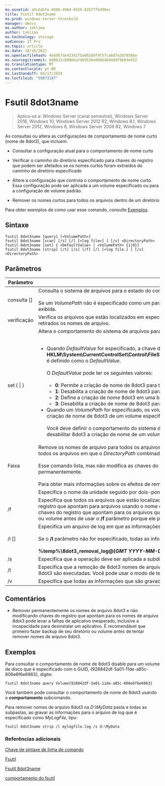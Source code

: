 ```yaml
---
ms.assetid: a0c6dbfe-d898-496d-9356-825f7fbd90ec
title: Fsutil 8dot3name
ms.prod: windows-server-threshold
manager: dmoss
ms.author: toklima
author: toklima
ms.technology: storage
audience: IT Pro
ms.topic: article
ms.date: 10/16/2017
ms.openlocfilehash: 4e8d67de42342f5a0828df9f57ca6d7e2870586e
ms.sourcegitcommit: 0d0b32c8986ba7db9536e0b8648d4ddf9b03e452
ms.translationtype: MT
ms.contentlocale: pt-BR
ms.lasthandoff: 04/17/2019
ms.locfileid: "59873187"
---
```

# <a name="fsutil-8dot3name"></a>Fsutil 8dot3name

>Aplica-se a: Windows Server (canal semestral), Windows Server 2016, Windows 10, Windows Server 2012 R2, Windows 8.1, Windows Server 2012, Windows 8, Windows Server 2008 R2, Windows 7

As consultas ou altera as configurações de comportamento de nome curto (nome de 8dot3), que incluem:

-   Consultar a configuração atual para o comportamento de nome curto

-   Verificar o caminho do diretório especificado para chaves do registro que podem ser afetados se os nomes curtos foram extraídos do caminho de diretório especificado

-   Altere a configuração que controla o comportamento de nome curto. Essa configuração pode ser aplicada a um volume especificado ou para a configuração de volume padrão.

-   Remover os nomes curtos para todos os arquivos dentro de um diretório

Para obter exemplos de como usar esse comando, consulte [Exemplos](#BKMK_examples).

## <a name="syntax"></a>Sintaxe

```
fsutil 8dot3name [query] [<VolumePath>]
fsutil 8dot3name [scan] [/s] [/l [<log file>] ] [/v] <DirectoryPath>
fsutil 8dot3name [set] { <DefaultValue> | <VolumePath> {1|0}}
fsutil 8dot3name [strip] [/t] [/s] [/f] [/l [<log file.] ] [/v] <DirectoryPath>
```

## <a name="parameters"></a>Parâmetros

|Parâmetro|Descrição|
|-------------|---------------|
|consulta [<VolumePath>]|Consulta o sistema de arquivos para o estado do comportamento de criação de nome curto de 8dot3.<br /><br />Se um *VolumePath* não é especificado como um parâmetro, a configuração de comportamento de criação de 8dot3name padrão para todos os volumes é exibida.|
|verificação <DirectoryPath>|Verifica os arquivos que estão localizados em especificado *DirectoryPath* para chaves do registro que podem ser afetadas se os nomes curtos de 8dot3 foram retirados os nomes de arquivo.|
|set { <DefaultValue> &#124; <VolumePath>}|Altera o comportamento do sistema de arquivos para a criação de nome de 8dot3 nas seguintes instâncias:<br /><br /><ul><li>Quando *DefaultValue* for especificado, a chave do registro, **HKLM\System\CurrentControlSet\Control\FileSystem\NtfsDisable8dot3NameCreationNtfsDisable8dot3NameCreationNtfsDisable8dot3NameCreation**, é definido como o *DefaultValue*.<br /><br />    O *DefaultValue* pode ter os seguintes valores:<br /><br /><ul><li>**0**: Permite a criação de nome de 8dot3 para todos os volumes no sistema.</li><li>**1**: Desabilita a criação de nome de 8dot3 para todos os volumes no sistema.</li><li>**2**: Define a criação de nome 8dot3 em uma base por volume.</li><li>**3**: Desabilita a criação de nome de 8dot3 para todos os volumes, exceto o volume do sistema.</li></ul></li><li>Quando um *VolumePath* for especificado, os volumes especificados nas propriedades do disco sinalizador 8dot3name são definidos para permitir a criação de nome de 8dot3 de um volume especificado (**0**) ou um conjunto para desabilitar a criação de nome de 8dot3 no o volume especificado (**1**).<br /><br />    Você deve definir o comportamento do sistema de arquivo padrão para a criação de nome de 8dot3 como o valor **2** antes que você pode habilitar ou desabilitar 8dot3 a criação de nome de um volume especificado.</li></ul>|
|Faixa <DirectoryPath>|Remove os nomes de arquivo para todos os arquivos que estão localizados 8dot3 especificado na *DirectoryPath*. O nome do arquivo 8dot3 não é removido de todos os arquivos em que o *DirectoryPath* combinado com o arquivo de nome contém mais de 260 caracteres.<br /><br />Esse comando lista, mas não modifica as chaves do registro que apontam para os arquivos que tiveram os nomes de arquivo 8dot3 removidos permanentemente.<br /><br />Para obter mais informações sobre os efeitos de remover permanentemente os nomes de arquivo 8dot3 de arquivos, consulte [comentários](Fsutil-8dot3name.md#BKMK_remarks).|
|<VolumePath>|Especifica o nome da unidade seguido por dois-pontos ou o GUID no formato **Volume {***GUID***}**.|
|/f|Especifica que todos os arquivos que estão localizados em especificado *DirectoryPath* têm os nomes de arquivo 8dot3 removida mesmo se houver chaves do registro que apontam para arquivos usando o nome do arquivo 8dot3. Nesse caso, a operação remove os nomes de arquivo 8dot3, mas não modifica qualquer chaves do registro que apontam para os arquivos que estão usando os nomes de arquivo 8dot3. **Aviso:** É recomendável que você faça backup de seu diretório ou volume antes de usar o **/f** parâmetro porque ele pode levar a falhas de aplicativo inesperado, inclusive a incapacidade de desinstalar programas.|
|/l [<log file>]|Especifica um arquivo de log em que as informações são gravadas.<br /><br />Se o **/l** parâmetro não for especificado, todas as informações são gravadas no arquivo de log padrão:<br /><br />**%temp%\8dot3_removal_log@(***GMT YYYY-MM-DD HH-MM-SS***).log**|
|/s|Especifica que a operação deve ser aplicada a subdiretórios de especificado *DirectoryPath*.|
|/t|Especifica que a remoção de 8dot3 nomes de arquivo deve ser executada no modo de teste. Todas as operações, exceto a remoção real dos nomes de arquivo 8dot3 são executadas. Você pode usar o modo de teste para descobrir qual registro chaves apontam para arquivos que usam os nomes de arquivo 8dot3.|
|/v|Especifica que todas as informações que são gravadas no arquivo de log também são exibidas na linha de comando.|

## <a name="BKMK_remarks"></a>Comentários

-   Remover permanentemente os nomes de arquivo 8dot3 e não modificando chaves do registro que apontam para os nomes de arquivo 8dot3 pode levar a falhas de aplicativo inesperado, inclusive a incapacidade para desinstalar um aplicativo. É recomendável que primeiro fazer backup de seu diretório ou volume antes de tentar remover nomes de arquivo 8dot3.

## <a name="BKMK_examples"></a>Exemplos
Para consultar o comportamento de nome de 8dot3 disable para um volume de disco que é especificado com o GUID, {928842df-5a01-11de-a85c-806e6f6e6963}, digite:

```
fsutil 8dot3name query Volume{928842df-5a01-11de-a85c-806e6f6e6963}
```

Você também pode consultar o comportamento de nome de 8dot3 usando o **comportamento** subcomando.

Para remover nomes de arquivo 8dot3 na *D:\MyData* pasta e todas as subpastas, ao gravar as informações para o arquivo de log que é especificado como *MyLogFile*, tipo:

```
fsutil 8dot3name strip /l mylogfile.log /s d:\MyData
```

### <a name="additional-references"></a>Referências adicionais
[Chave de sintaxe de linha de comando](Command-Line-Syntax-Key.md)

[Fsutil](Fsutil.md)

[Fsutil 8dot3name](Fsutil-8dot3name.md)

[comportamento do fsutil](Fsutil-behavior.md)


